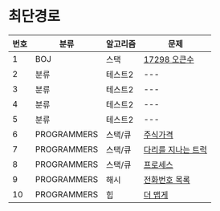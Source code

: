  # 최단경로

|번호|분류|알고리즘|문제
|---|------|---|---|
|1|BOJ|스택|[17298 오큰수](http://www.google.co.kr)|
|2|분류|테스트2|---|
|3|분류|테스트2|---|
|4|분류|테스트2|---|
|5|분류|테스트2|---|
|6|PROGRAMMERS|스택/큐|[주식가격](https://school.programmers.co.kr/learn/courses/30/lessons/42584)|
|7|PROGRAMMERS|스택/큐|[다리를 지나는 트럭](https://school.programmers.co.kr/learn/courses/30/lessons/42583)|
|8|PROGRAMMERS|스택/큐|[프로세스](https://school.programmers.co.kr/learn/courses/30/lessons/42587)|
|9|PROGRAMMERS|해시|[전화번호 목록](https://school.programmers.co.kr/learn/courses/30/lessons/42577)|
|10|PROGRAMMERS|힙|[더 맵게](https://school.programmers.co.kr/learn/courses/30/lessons/42626)|

